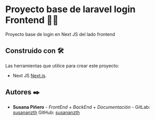 # Proyecto base de laravel login Frontend 👩‍🦰

Proyecto base de login en Next JS del lado frontend

## Construido con 🛠️

Las herramientas que utilice para crear este proyecto:

* Next JS [Next.js](https://nextjs.org).

## Autores ✒️

* **Susana Piñero** - *FrontEnd + BackEnd + Documentación* - GitLab: [susananzth](https://gitlab.com/susananzth) GitHub: [susananzth](https://github.com/susananzth)